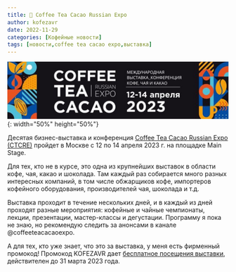 ```yaml
---
title: 📰 Coffee Tea Cacao Russian Expo
author: kofezavr
date: 2022-11-29
categories: [Кофейные новости]
tags: [новости,coffee tea cacao expo,выставка]
--- 
```

![copy from title](/assets/img/posts/22/11/coffeeteacacaoexpo.jpg){: width="50%" height="50%"}

Десятая бизнес-выставка и конференция [Coffee Tea Cacao Russian Expo (CTCRE)](https://coffeeteacacaoexpo.ru/ru/visitors/visitorregistration) пройдет в Москве с 12 по 14 апреля 2023 г. на площадке Main Stage. 

Для тех, кто не в курсе, это одна из крупнейших выставок в области кофе, чая, какао и шоколада. Там каждый раз собирается много разных интересных компаний, в том числе обжарщиков кофе, импортеров кофейного оборудования, производителей чая, шоколада и т.д. 

Выставка проходит в течение нескольких дней, и в каждый из дней проходят разные мероприятия: кофейные и чайные чемпионаты, лекции, презентации, мастер-классы и дегустации. Программу я пока не знаю, но рекомендую следить за анонсами в канале @coffeeteacacaoexpo. 

А для тех, кто уже знает, что это за выставка, у меня есть фирменный промокод! Промокод KOFEZAVR дает [бесплатное посещения выставки](https://coffeeteacacaoexpo.ru/ru/visitors/visitorregistration), действителен до 31 марта 2023 года.
